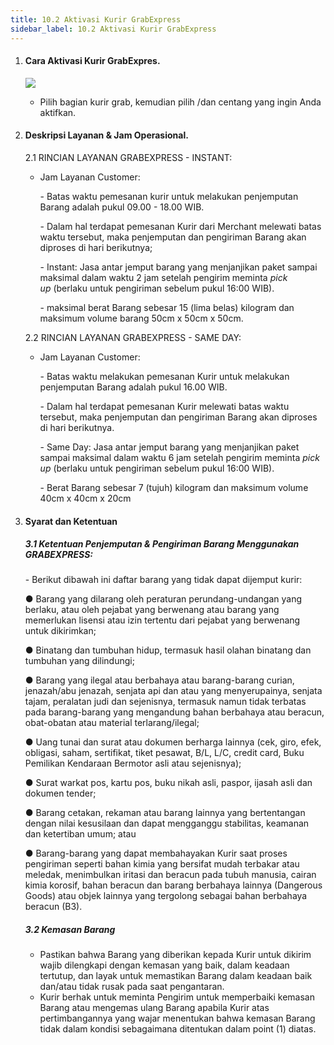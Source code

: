 ```yaml
---
title: 10.2 Aktivasi Kurir GrabExpress
sidebar_label: 10.2 Aktivasi Kurir GrabExpress
---
```

1. #### C﻿ara Aktivasi Kurir GrabExpres.

   ![](/img/10.2-aktivasi-kurir-grabexpress.png)

   * P﻿ilih bagian kurir grab, kemudian pilih /dan centang yang ingin Anda aktifkan.
2. #### D﻿eskripsi Layanan & Jam Operasional.

   2﻿.1 RINCIAN LAYANAN GRABEXPRESS - INSTANT: 

   * J﻿am Layanan Customer:

     \-﻿ Batas waktu pemesanan kurir untuk melakukan penjemputan Barang adalah pukul 09.00 - 18.00 WIB.

     \- Dalam hal terdapat pemesanan Kurir dari Merchant melewati batas waktu tersebut, maka penjemputan dan pengiriman Barang akan diproses di hari berikutnya;

     \-﻿ Instant: Jasa antar jemput barang yang menjanjikan paket sampai maksimal dalam waktu 2 jam setelah pengirim meminta *pick up* (berlaku untuk pengiriman sebelum pukul 16:00 WIB).

     \-﻿ maksimal berat Barang sebesar 15 (lima belas) kilogram dan maksimum volume barang 50cm x 50cm x 50cm.

   2﻿.2 RINCIAN LAYANAN GRABEXPRESS - SAME DAY:

   * J﻿am Layanan Customer:

     \-﻿ Batas waktu melakukan pemesanan Kurir untuk melakukan penjemputan Barang adalah pukul 16.00 WIB. 

     \-﻿ Dalam hal terdapat pemesanan Kurir melewati batas waktu tersebut, maka penjemputan dan pengiriman Barang akan diproses di hari berikutnya.

     \-﻿ Same Day: Jasa antar jemput barang yang menjanjikan paket sampai maksimal dalam waktu 6 jam setelah pengirim meminta *pick up* (berlaku untuk pengiriman sebelum pukul 16:00 WIB).

     \-﻿ Berat Barang sebesar 7 (tujuh) kilogram dan maksimum volume 40cm x 40cm x 20cm
3. #### S﻿yarat dan Ketentuan

   ##### **3.1 K﻿etentuan Penjemputan & Pengiriman Barang Menggunakan GRABEXPRESS:**[​](https://onee.netlify.app/dashboard/jenis-barang-yang-tidak-dapat-dikirimkan-menggunakan-layanan-lalamove-grab-dan-gosend#ketentuan-penjemputan--pengiriman-barang-menggunakan-grabexpress "Direct link to heading")

   \- B﻿erikut dibawah ini daftar barang yang tidak dapat dijemput kurir:

   ● Barang yang dilarang oleh peraturan perundang-undangan yang berlaku, atau oleh pejabat yang berwenang atau barang yang memerlukan lisensi atau izin tertentu dari pejabat yang berwenang untuk dikirimkan;

   ● Binatang dan tumbuhan hidup, termasuk hasil olahan binatang dan tumbuhan yang dilindungi;

   ● Barang yang ilegal atau berbahaya atau barang-barang curian, jenazah/abu jenazah, senjata api dan atau yang menyerupainya, senjata tajam, peralatan judi dan sejenisnya, termasuk namun tidak terbatas pada barang-barang yang mengandung bahan berbahaya atau beracun, obat-obatan atau material terlarang/ilegal;

   ● Uang tunai dan surat atau dokumen berharga lainnya (cek, giro, efek, obligasi, saham, sertifikat, tiket pesawat, B/L, L/C, credit card, Buku Pemilikan Kendaraan Bermotor asli atau sejenisnya);

   ● Surat warkat pos, kartu pos, buku nikah asli, paspor, ijasah asli dan dokumen tender;

   ● Barang cetakan, rekaman atau barang lainnya yang bertentangan dengan nilai kesusilaan dan dapat mengganggu stabilitas, keamanan dan ketertiban umum; atau

   ● Barang-barang yang dapat membahayakan Kurir saat proses pengiriman seperti bahan kimia yang bersifat mudah terbakar atau meledak, menimbulkan iritasi dan beracun pada tubuh manusia, cairan kimia korosif, bahan beracun dan barang berbahaya lainnya (Dangerous Goods) atau objek lainnya yang tergolong sebagai bahan berbahaya beracun (B3).

   ##### 3.2 Kemasan Barang

   * P﻿astikan bahwa Barang yang diberikan kepada Kurir untuk dikirim wajib dilengkapi dengan kemasan yang baik, dalam keadaan tertutup, dan layak untuk memastikan Barang dalam keadaan baik dan/atau tidak rusak pada saat pengantaran. 
   * K﻿urir berhak untuk meminta Pengirim untuk memperbaiki kemasan Barang atau mengemas ulang Barang apabila Kurir atas pertimbangannya yang wajar menentukan bahwa kemasan Barang tidak dalam kondisi sebagaimana ditentukan dalam point (1) diatas.